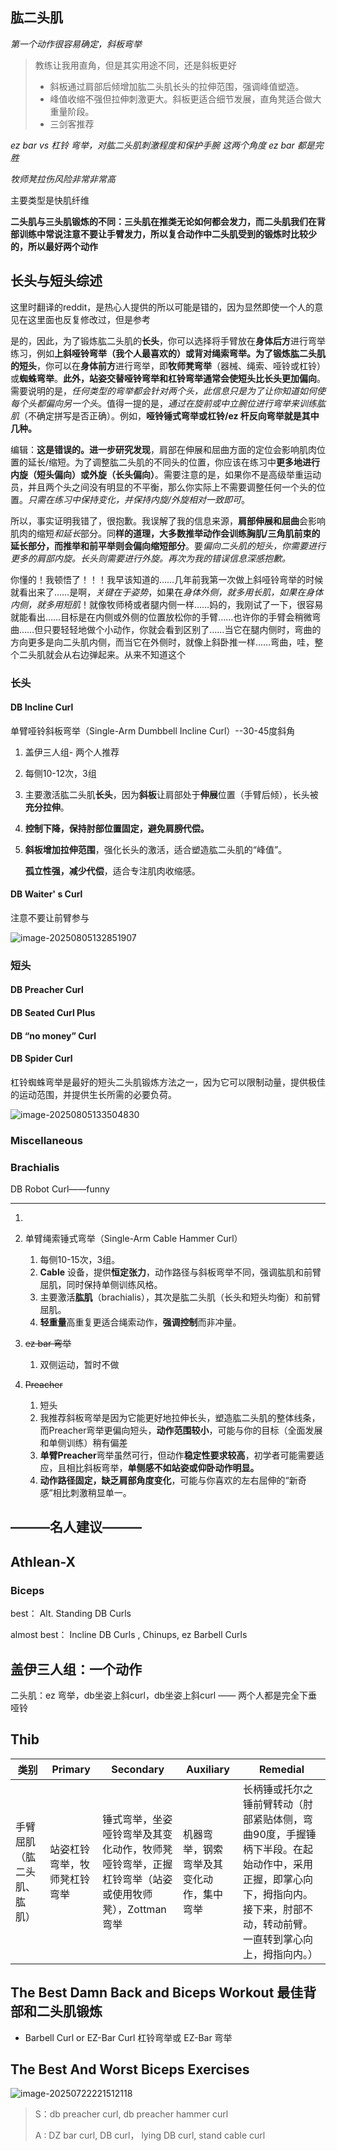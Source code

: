 ## 肱二头肌

*第一个动作很容易确定，斜板弯举*

> 教练让我用直角，但是其实用途不同，还是斜板更好
>
> * 斜板通过肩部后倾增加肱二头肌长头的拉伸范围，强调峰值塑造。
> * 峰值收缩不强但拉伸刺激更大。斜板更适合细节发展，直角凳适合做大重量阶段。
> * 三剑客推荐

*ez bar vs 杠铃 弯举，对肱二头肌刺激程度和保护手腕 这两个角度 ez bar 都是完胜*

*牧师凳拉伤风险非常非常高*

主要类型是快肌纤维

**二头肌与三头肌锻炼的不同：三头肌在推类无论如何都会发力，而二头肌我们在背部训练中常说注意不要让手臂发力，所以复合动作中二头肌受到的锻炼时比较少的，所以最好两个动作**

## 长头与短头综述

这里时翻译的reddit，是热心人提供的所以可能是错的，因为显然即使一个人的意见在这里面也反复修改过，但是参考

是的，因此，为了锻炼肱二头肌的**长头**，你可以选择将手臂放在**身体后方**进行弯举练习，例如**上斜哑铃弯举（**我个人最喜欢的）或背对绳索弯举。为了锻炼肱二头肌的**短头**，你可以在**身体前方**进行弯举，即**牧师凳弯举**（器械、绳索、哑铃或杠铃）或**蜘蛛弯举**。**此外，站姿交替哑铃弯举和杠铃弯举通常会使短头比长头更加偏向**。需要说明的是，*任何类型的弯举都会针对两个头，此信息只是为了让你知道如何使每个头都偏向另一个头*。值得一提的是，*通过在旋前或中立腕位进行弯举来训练肱肌*（不确定拼写是否正确）。例如，**哑铃锤式弯举或杠铃/ez 杆反向弯举就是其中几种。**

编辑：**这是错误的。进一步研究发现**，肩部在伸展和屈曲方面的定位会影响肌肉位置的延长/缩短。为了调整肱二头肌的不同头的位置，你应该在练习中**更多地进行内旋（短头偏向）或外旋（长头偏向）**。需要注意的是，如果你不是高级举重运动员，并且两个头之间没有明显的不平衡，那么你实际上不需要调整任何一个头的位置。*只需在练习中保持变化，并保持内旋/外旋相对一致即可*。

所以，事实证明我错了，很抱歉。我误解了我的信息来源，**肩部伸展和屈曲**会影响肌肉的缩短*和延长*部分。同**样的道理，大多数推举动作会训练胸肌/三角肌前束的延长部分，而推举和前平举则会偏向缩短部分**。要*偏向二头肌的短头，你需要进行更多的肩部内旋。长头则需要进行外旋。再次为我的错误信息深感抱歉。*

你懂的！我顿悟了！！！我早该知道的……几年前我第一次做上斜哑铃弯举的时候就看出来了……是啊，*关键在于姿势*，如果在*身体外侧，就多用长肌，如果在身体内侧，就多用短肌*！就像牧师椅或者腿内侧一样……妈的，我刚试了一下，很容易就能看出……目标是在内侧或外侧的位置放松你的手臂……也许你的手臂会稍微弯曲……但只要轻轻地做个小动作，你就会看到区别了……当它在腿内侧时，弯曲的方向更多是向二头肌内侧，而当它在外侧时，就像上斜卧推一样……弯曲，哇，整个二头肌就会从右边弹起来。从来不知道这个







### 长头

#### DB Incline Curl 

单臂哑铃斜板弯举（Single-Arm Dumbbell Incline Curl）--30-45度斜角

1. 盖伊三人组- 两个人推荐

2. 每侧10-12次，3组

3. 主要激活肱二头肌**长头**，因为**斜板**让肩部处于**伸展**位置（手臂后倾），长头被**充分拉伸**。

4. **控制下降，保持肘部位置固定，避免肩膀代偿。**

5. **斜板增加拉伸范围**，强化长头的激活，适合塑造肱二头肌的“峰值”。

    **孤立性强，减少代偿**，适合专注肌肉收缩感。

#### DB Waiter' s Curl

注意不要让前臂参与

 ![image-20250805132851907](../images/image-20250805132851907.png)



### 短头

#### DB Preacher Curl 

####  DB Seated Curl Plus 

#### DB “no money” Curl 

#### DB Spider Curl 

杠铃蜘蛛弯举是最好的短头二头肌锻炼方法之一，因为它可以限制动量，提供极佳的运动范围，并提供生长所需的必要负荷。

![image-20250805133504830](../images/image-20250805133504830.png)

### Miscellaneous



### Brachialis 

DB Robot Curl——funny



---




1. 

2. 单臂绳索锤式弯举（Single-Arm Cable Hammer Curl）
    1. 每侧10-15次，3组。
    2. **Cable** 设备，提供**恒定张力**，动作路径与斜板弯举不同，强调肱肌和前臂屈肌，同时保持单侧训练风格。
    3. 主要激活**肱肌**（brachialis），其次是肱二头肌（长头和短头均衡）和前臂屈肌。
    4. **轻重量**高重复更适合绳索动作，**强调控制**而非冲量。

3. ~~ez bar 弯举~~

    1. 双侧运动，暂时不做

4. ~~Preacher~~

    1. 短头
    2. 我推荐斜板弯举是因为它能更好地拉伸长头，塑造肱二头肌的整体线条，而Preacher弯举更偏向短头，**动作范围较小**，可能与你的目标（全面发展和单侧训练）稍有偏差
    3. **单臂Preacher**弯举虽然可行，但动作**稳定性要求较高**，初学者可能需要适应，且相比斜板弯举，**单侧感不如站姿或仰卧动作明显。**
    4. **动作路径固定，缺乏肩部角度变化**，可能与你喜欢的左右屈伸的“新奇感”相比刺激稍显单一。



## ———名人建议———

##  Athlean-X

###  Biceps

best： Alt. Standing DB Curls

almost best： Incline DB Curls , Chinups, ez Barbell Curls 

##  盖伊三人组：一个动作

二头肌：ez 弯举，db坐姿上斜curl，db坐姿上斜curl ——  两个人都是完全下垂哑铃

##  Thib

| 类别                       | Primary                      | Secondary                                                    | Auxiliary                                | Remedial                                                     |
| -------------------------- | ---------------------------- | ------------------------------------------------------------ | ---------------------------------------- | ------------------------------------------------------------ |
| 手臂屈肌（肱二头肌、肱肌） | 站姿杠铃弯举，牧师凳杠铃弯举 | 锤式弯举，坐姿哑铃弯举及其变化动作，牧师凳哑铃弯举，正握杠铃弯举（站姿或使用牧师凳），Zottman弯举 | 机器弯举，钢索弯举及其变化动作，集中弯举 | 长柄锤或托尔之锤前臂转动（肘部紧贴体侧，弯曲90度，手握锤柄下半段。在起始动作中，采用正握，即掌心向下，拇指向内。接下来，肘部不动，转动前臂。一直转到掌心向上，拇指向内。） |

##  The Best Damn Back and Biceps Workout 最佳背部和二头肌锻炼

- Barbell Curl or EZ-Bar Curl
  杠铃弯举或 EZ-Bar 弯举

##  The Best And Worst Biceps Exercises

![image-20250722221512118](../images/image-20250722221512118.webp)

> S：db preacher curl, db preacher hammer curl
>
> A : DZ bar curl, DB curl， lying DB curl, stand cable curl